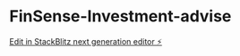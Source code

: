 # FinSense-Investment-advise

[Edit in StackBlitz next generation editor ⚡️](https://stackblitz.com/~/github.com/Atharvshukla/FinSense-Investment-advise)